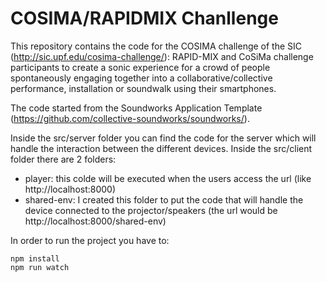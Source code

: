# COSIMA/RAPIDMIX Chanllenge

This repository contains the code for the COSIMA challenge of the SIC
(http://sic.upf.edu/cosima-challenge/): RAPID-MIX and CoSiMa challenge 
participants to create a sonic experience for a crowd of people spontaneously
engaging together into a collaborative/collective performance, installation 
or soundwalk using their smartphones.

The code started from the Soundworks Application Template 
(https://github.com/collective-soundworks/soundworks/).

Inside the src/server folder you can find the code for the server which will handle
the interaction between the different devices. Inside the src/client folder
there are 2 folders: 

  - player: this colde will be executed when the users access the url
  (like http://localhost:8000)
  - shared-env: I created this folder to put the code that will handle the
  device connected to the projector/speakers 
  (the url would be http://localhost:8000/shared-env)

In order to run the project you have to:

```shell
npm install
npm run watch
```
